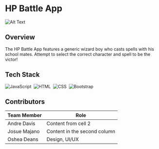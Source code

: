 # HP Battle App
![Alt Text](https://media.giphy.com/media/BJmTtZL4hova8/giphy.gif)


## Overview

The HP Battle App features a generic wizard boy who casts spells with his school mates.  Attempt to select the correct character and spell to be the victor!


 
 ## Tech Stack
 
![JavaScript](https://img.shields.io/badge/-JavaScript-333333?style=flat&logo=javascript)&nbsp;
![HTML](https://img.shields.io/badge/-HTML-333333?style=flat&logo=HTML5)&nbsp;
![CSS](https://img.shields.io/badge/-CSS-333333?style=flat&logo=CSS3&logoColor=1572B6)&nbsp;
![Bootstrap](https://img.shields.io/badge/-Bootstrap-333333?style=flat&logo=bootstrap&logoColor=563D7C)


## Contributors

Team Member | Role
------------ | -------------
Andre Davis | Content from cell 2
Josue Majano | Content in the second column
Oshea Deans | Design, UI/UX 
